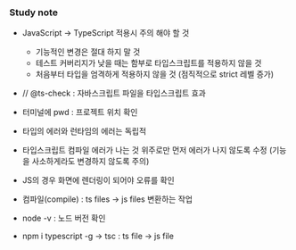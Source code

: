 
### Study note
- JavaScript -> TypeScript 적용시 주의 해야 할 것

  - 기능적인 변경은 절대 하지 말 것
  - 테스트 커버리지가 낮을 때는 함부로 타입스크립트를 적용하지 않을 것
  - 처음부터 타입을 엄격하게 적용하지 않을 것 (점직적으로 strict 레벨 증가)

- // @ts-check : 자바스크립트 파일을 타입스크립트 효과
- 터미널에 pwd : 프로젝트 위치 확인
- 타입의 에러와 런타임의 에러는 독립적
- 타입스크립트 컴파일 에러가 나는 것 위주로만 먼저 에러가 나지 않도록 수정 (기능을 사소하게라도 변경하지 않도록 주의)
- JS의 경우 화면에 렌더링이 되어야 오류를 확인
- 컴파일(compile) : ts files -> js files 변환하는 작업
- node -v : 노드 버전 확인
- npm i typescript -g -> tsc : ts file -> js file